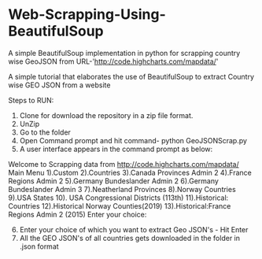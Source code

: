 # Web-Scrapping-Using-BeautifulSoup
A simple BeautifulSoup implementation in python for scrapping country wise GeoJSON from URL-'http://code.highcharts.com/mapdata/'

A simple tutorial that elaborates the use of BeautifulSoup to extract Country wise GEO JSON from a website

Steps to RUN:
1. Clone for download the repository in a zip file format.
2. UnZip 
3. Go to the folder
4. Open Command prompt and hit command- python GeoJSONScrap.py
5. A user interface appears in the command prompt as below:

Welcome to Scrapping data from http://code.highcharts.com/mapdata/
Main Menu
1).Custom
2).Countries
3).Canada Provinces Admin 2
4).France Regions Admin 2
5).Germany Bundeslander Admin 2
6).Germany Bundeslander Admin 3
7).Neatherland Provinces
8).Norway Countries
9).USA States
10). USA Congressional Districts (113th)
11).Historical: Countries
12).Historical Norway Counties(2019)
13).Historical:France Regions Admin 2 (2015)
Enter your choice: 

6. Enter your choice of which you want to extract Geo JSON's - Hit Enter
7. All the GEO JSON's of all countries gets downloaded in the folder in .json format
